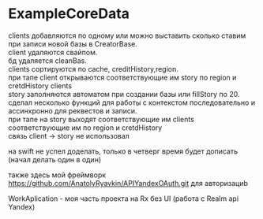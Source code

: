 # ExampleCoreData
 clients добавляются по одному или можно выставить сколько ставим при записи новой базы в CreatorBase.<br>
 client удаляются свайпом.<br>
 бд удаляется cleanBas.<br>
 clients сортируются по cache, creditHistory,region.<br>
 при тапе client открываются соответствующие им story по region и cretdHistory clients<br>
 story заполняются автоматом при создании базы или fillStory по 20.<br>
 сделал несколько функций для работы с контекстом последовательно и ассинхронно для реквестов и записи.<br>
 при тапе на story выходят соответствующие им clients соответствующие им по region и cretdHistory <br>
 связь client -> story не использовал<br>
 
 на swift не успел доделать, только в четверг время будет дописать (начал делать один в один)
 
 также здесь мой фреймворк https://github.com/AnatolyRyavkin/APIYandexOAuth.git для авторизациb <br>
 
 WorkAplication - моя часть проекта на Rx без UI (работа с Realm api Yandex)
 
 
 
 
